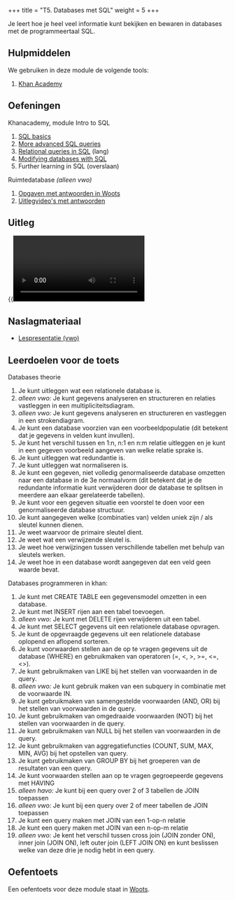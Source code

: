 +++
title = "T5. Databases met SQL"
weight = 5
+++

Je leert hoe je heel veel informatie kunt bekijken en bewaren in databases met de programmeertaal SQL.
<!--more-->

## Hulpmiddelen
We gebruiken in deze module de volgende tools:
1. [Khan Academy](/tools/khan/)

## Oefeningen
Khanacademy, module Intro to SQL
1. [SQL basics](https://www.khanacademy.org/computing/computer-programming/sql#sql-basics)
2. [More advanced SQL queries](https://www.khanacademy.org/computing/computer-programming/sql#more-advanced-sql-queries)
3. [Relational queries in SQL](https://www.khanacademy.org/computing/computer-programming/sql#relational-queries-in-sql) (lang)
4. [Modifying databases with SQL](https://www.khanacademy.org/computing/computer-programming/sql#modifying-databases-with-sql)
1. Further learning in SQL (overslaan)

Ruimtedatabase *(alleen vwo)*
1. [Opgaven met antwoorden in Woots](https://app.woots.nl)
2. [Uitlegvideo's met antwoorden](https://www.youtube.com/playlist?list=PLpTljPS--R5DB_lVbQ2HzzQD0eADMwjf3)

## Uitleg

{{<video id="PLpTljPS--R5DXZh6jR-dKteKGtJmHI-yi">}}

## Naslagmateriaal

- [Lespresentatie (vwo)](../handout_lespresentatie_databases_vwo.pdf)

## Leerdoelen voor de toets

Databases theorie
1. Je kunt uitleggen wat een relationele database is.
1.  *alleen vwo:* Je kunt gegevens analyseren en structureren en relaties vastleggen in een multipliciteitsdiagram.
1.  *alleen vwo:* Je kunt gegevens analyseren en structureren en vastleggen in een strokendiagram.
1. Je kunt een database voorzien van een voorbeeldpopulatie (dit betekent dat je gegevens in velden kunt invullen).
1. Je kunt het verschil tussen en 1:n, n:1 en n:m relatie uitleggen en je kunt in een gegeven voorbeeld aangeven van welke relatie sprake is.
1. Je kunt uitleggen wat redundantie is.
1. Je kunt uitleggen wat normaliseren is.
1. Je kunt een gegeven, niet volledig genormaliseerde database omzetten naar een database in de 3e normaalvorm (dit betekent dat je de redundante informatie kunt verwijderen door de database te splitsen in meerdere aan elkaar gerelateerde tabellen).
1. Je kunt voor een gegeven situatie een voorstel te doen voor een genormaliseerde database structuur.
1. Je kunt aangegeven welke (combinaties van) velden uniek zijn / als sleutel kunnen dienen.
1. Je weet waarvoor de primaire sleutel dient.
1. Je weet wat een verwijzende sleutel is.
1. Je weet hoe verwijzingen tussen verschillende tabellen met behulp van sleutels werken.
1. Je weet hoe in een database wordt aangegeven dat een veld geen waarde bevat.

Databases programmeren in khan:
1. Je kunt met CREATE TABLE een gegevensmodel omzetten in een database.
1. Je kunt met INSERT rijen aan een tabel toevoegen.
1. *alleen vwo:* Je kunt met DELETE rijen verwijderen uit een tabel.
1. Je kunt met SELECT gegevens uit een relationele database opvragen.
1. Je kunt de opgevraagde gegevens uit een relationele database oplopend en aflopend sorteren.
1. Je kunt voorwaarden stellen aan de op te vragen gegevens uit de database (WHERE) en gebruikmaken van operatoren (=, <, >, >=, <=, <>).
1. Je kunt gebruikmaken van LIKE bij het stellen van voorwaarden in de query.
1. *alleen vwo:* Je kunt gebruik maken van een subquery in combinatie met de voorwaarde IN.
1. Je kunt gebruikmaken van samengestelde voorwaarden (AND, OR) bij het stellen van voorwaarden in de query.
1. Je kunt gebruikmaken van omgedraaide voorwaarden (NOT) bij het stellen van voorwaarden in de query.
1. Je kunt gebruikmaken van NULL bij het stellen van voorwaarden in de query.
1. Je kunt gebruikmaken van aggregatiefuncties (COUNT, SUM, MAX, MIN, AVG) bij het opstellen van query.
1. Je kunt gebruikmaken van GROUP BY bij het groeperen van de resultaten van een query.
1. Je kunt voorwaarden stellen aan op te vragen gegroepeerde gegevens met HAVING
1. *alleen havo:* Je kunt bij een query over 2 of 3 tabellen de JOIN toepassen
1. *alleen vwo:* Je kunt bij een query over 2 of meer tabellen de JOIN toepassen
1. Je kunt een query maken met JOIN van een 1-op-n relatie
1. Je kunt een query maken met JOIN van een n-op-m relatie
1. *alleen vwo:* Je kent het verschil tussen cross join (JOIN zonder ON), inner join (JOIN ON), left outer join (LEFT JOIN ON) en kunt beslissen welke van deze drie je nodig hebt in een query.

## Oefentoets
Een oefentoets voor deze module staat in [Woots](https://app.woots.nl).


